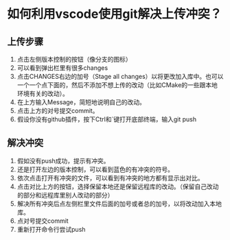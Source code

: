 # 如何利用vscode使用git解决上传冲突？
## 上传步骤
1. 点击左侧版本控制的按钮（像分支的图标）
2. 可以看到弹出栏里有很多changes
3. 点击CHANGES右边的加号（Stage all changes）以将更改加入库中。也可以一个一个点下面的，然后不添加不想上传的改动（比如CMake的一些跟本地环境有关的改动）。
4. 在上方输入Message，简短地说明自己的改动。
5. 点击上方的对号提交commit。
6. 假设你没有github插件，按下Ctrl和`键打开底部终端，输入git push
## 解决冲突
1. 假如没有push成功，提示有冲突。
2. 还是打开左边的版本控制，可以看到蓝色的有冲突的符号。
3. 依次点击打开有冲突的文件，可以看到有冲突的地方都有显示出对比。
4. 点击对比上方的按钮，选择保留本地还是保留远程库的改动。（保留自己改动的部分和远程库里别人改动的部分）
5. 解决所有冲突后点左侧栏里文件后面的加号或者总的加号，以将改动加入本地库。
6. 点对号提交commit
7. 重新打开命令行尝试push